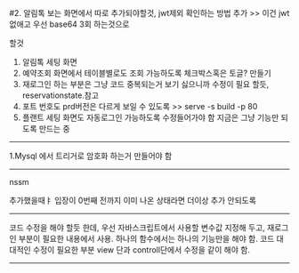 #2. 알림톡 보는 화면에서 따로 추가되야할것, jwt제외 확인하는 방법 추가 >> 이건 jwt 없애고 우선 base64 3회 하는것으로 




할것
1. 알림톡 세팅 화면 
2. 예약조회 화면에서 테이블별로도 조회 가능하도록 체크박스혹은 토글? 만들기
3. 재로그인 하는 부분은 그냥 코드 중복되는거 보기 싫으니까 수정이 필요 할듯, reservationstate.참고 
4. 포트 번호도 prd버전은 다르게 보일 수 있도록 >> serve -s build -p 80
5. 플랜트 세팅 화면도 자동로그인 가능하도록 수정들어가야 함 지금은 그냥 기능만 되도록 만드는 중 


******
1.Mysql 에서 트리거로 암호화 하는거 만들어야 함 

**********

nssm 


추가했을때ㅑ 입장이 0번째 전까지 이미 나온 상태라면 더이상 추가 안되도록


****
코드 수정을 해야 할듯 한데,
우선 자바스크립트에서 사용할 변수값 지정해 두고, 재로그인 부분이 필요한 내용에서 사용.
하나의 함수에서는 하나의 기능만을 해야 함.
코드 대대적인 수정이 필요한 부분 
view 단과 controll단에서 수정을 같이 해야 함.
****





